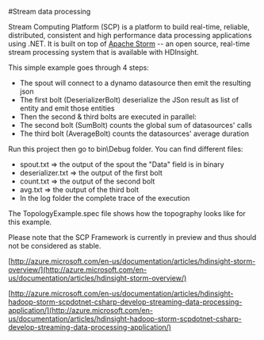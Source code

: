 ﻿#Stream data processing

Stream Computing Platform (SCP) is a platform to build real-time, reliable, distributed, consistent and high performance data processing applications using .NET. It is built on top of [Apache Storm](http://storm.apache.org/) -- an open source, real-time stream processing system that is available with HDInsight.

This simple example goes through 4 steps:
- The spout will connect to a dynamo datasource then emit the resulting json
- The first bolt (DeserializerBolt) deserialize the JSon result as list of entity and emit those entities
- Then the second & third bolts are executed in parallel:
 - The second bolt (SumBolt) counts the global sum of datasources' calls
 - The third bolt (AverageBolt) counts the datasources' average duration

Run this project then go to bin\Debug folder. You can find different files:
- spout.txt => the output of the spout the "Data" field is in binary
- deserializer.txt => the output of the first bolt
- count.txt => the output of the second bolt
- avg.txt => the output of the third bolt
- In the log folder the complete trace of the execution

The TopologyExample.spec file shows how the topography looks like for this example.

Please note that the SCP Framework is currently in preview and thus should not be considered as stable.

[http://azure.microsoft.com/en-us/documentation/articles/hdinsight-storm-overview/](http://azure.microsoft.com/en-us/documentation/articles/hdinsight-storm-overview/)

[http://azure.microsoft.com/en-us/documentation/articles/hdinsight-hadoop-storm-scpdotnet-csharp-develop-streaming-data-processing-application/](http://azure.microsoft.com/en-us/documentation/articles/hdinsight-hadoop-storm-scpdotnet-csharp-develop-streaming-data-processing-application/)
